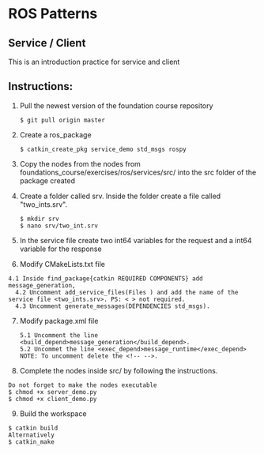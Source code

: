 # ROS Patterns
## Service / Client

This is an introduction practice for service and client

## Instructions:
1. Pull the newest version of the foundation course repository
	```
	$ git pull origin master
	```
2. Create a ros_package
	```
	$ catkin_create_pkg service_demo std_msgs rospy
	```
3. Copy the nodes from the nodes from foundations_course/exercises/ros/services/src/ into the src folder of the package created

4. Create a folder called srv. Inside the folder create a file called "two_ints.srv".
	```
	$ mkdir srv
	$ nano srv/two_int.srv
	```
5. In the service file create two int64 variables for the request and a int64 variable for the response

6. Modify CMakeLists.txt file
  ```
  4.1 Inside find_package{catkin REQUIRED COMPONENTS} add message_generation,
	4.2 Uncomment add_service_files(Files ) and add the name of the service file <two_ints.srv>. PS: < > not required.
	4.3 Uncomment generate_messages(DEPENDENCIES std_msgs).
  ```
7. Modify package.xml file
	```
	5.1 Uncomment the line <build_depend>message_generation</build_depend>.
	5.2 Uncommet the line <exec_depend>message_runtime</exec_depend>
	NOTE: To uncomment delete the <!-- -->.
	```
8. Complete the nodes inside src/ by following the instructions.
  ```
  Do not forget to make the nodes executable
  $ chmod +x server_demo.py
  $ chmod +x client_demo.py
  ```

9. Build the workspace
  ```
  $ catkin build
  Alternatively
  $ catkin_make
  ```
